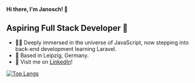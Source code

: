 #### Hi there, I'm Janosch! 👋

## Aspiring Full Stack Developer 🌱

- 👨‍💻 Deeply immersed in the universe of JavaScript, now stepping into back-end development learning Laravel.
- 📍 Based in Leipzig, Germany.
- 🔎 Visit me on [LinkedIn](https://de.linkedin.com/in/janosch-p%C3%BCschel-582153255)!

[![Top Langs](https://github-readme-stats.vercel.app/api/top-langs/?username=janosch-pueschel&hide=css,html,scss,richtextformat&layout=compact)](https://github.com/anuraghazra/github-readme-stats)

